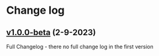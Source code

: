 # Change log

## [v1.0.0-beta](https://github.com/MeatBallGG/EssentialAC/tree/1.0.0-beta) (2-9-2023)

Full Changelog - there no full change log in the first version
